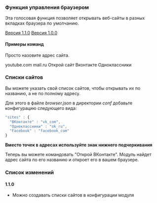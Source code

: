 ### Функция управления браузером
Эта голосовая функция позволяет открывать веб-сайты в разных вкладках браузера по умолчанию.

[Версия 1.1.0](https://bintray.com/artifact/download/uzyovoys/aggregate/com/aggregate/browser/1.1.0/browser-1.1.0.jar)
[Версия 1.0.0](https://bintray.com/artifact/download/uzyovoys/aggregate/com/aggregate/browser/1.0.0/browser-1.0.0.jar)

#### Примеры команд
Просто назовите адрес сайта.

youtube.com
mail.ru
Открой сайт Вконтакте
Одноклассники

### Списки сайтов
Вы можете указать свой список сайтов, чтобы открывать их по названию, а не по полному адресу.

Для этого в файле _browser.json_ в директории _conf_ добавьте конфигурацию следующего вида:

```javascript
"sites" : {
  "ВКонтакте" : "vk_com",
  "Одноклассники" : "ok_ru",
  "Facebook" : "facebook_com"
}
```

**Вместо точек в адресах используйте знак нижнего подчеркивания**

Теперь вы можете командовать "Открой ВКонтакте". Модуль найдет адрес сайта по его названию и откроет его в вашем браузере.

### Список изменений
#### 1.1.0

- Можно создавать списки сайтов в конфигурации модуля
